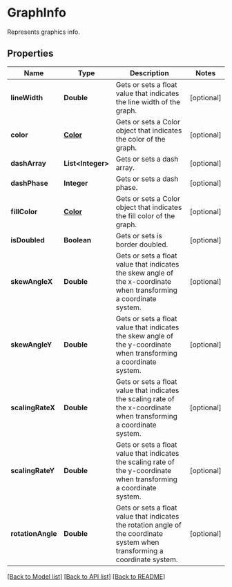 ﻿
# GraphInfo
Represents graphics info.

## Properties
Name | Type | Description | Notes
------------ | ------------- | ------------- | -------------
**lineWidth** | **Double** | Gets or sets a float value that indicates the line width of the graph. | [optional]
**color** | [**Color**](Color.md) | Gets or sets a Color object that indicates the color of the graph. | [optional]
**dashArray** | **List&lt;Integer&gt;** | Gets or sets a dash array. | [optional]
**dashPhase** | **Integer** | Gets or sets a dash phase. | [optional]
**fillColor** | [**Color**](Color.md) | Gets or sets a Color object that indicates the fill color of the graph. | [optional]
**isDoubled** | **Boolean** | Gets or sets is border doubled. | [optional]
**skewAngleX** | **Double** | Gets or sets a float value that indicates the skew angle of the x-coordinate when transforming a coordinate system. | [optional]
**skewAngleY** | **Double** | Gets or sets a float value that indicates the skew angle of the y-coordinate when transforming a coordinate system. | [optional]
**scalingRateX** | **Double** | Gets or sets a float value that indicates the scaling rate of the x-coordinate when transforming a coordinate system. | [optional]
**scalingRateY** | **Double** | Gets or sets a float value that indicates the scaling rate of the y-coordinate when transforming a coordinate system. | [optional]
**rotationAngle** | **Double** | Gets or sets a float value that indicates the rotation angle of the coordinate system when transforming a coordinate system. | [optional]


[[Back to Model list]](../../README.md#documentation-for-models) [[Back to API list]](../../README.md#documentation-for-api-endpoints) [[Back to README]](../../README.md)


